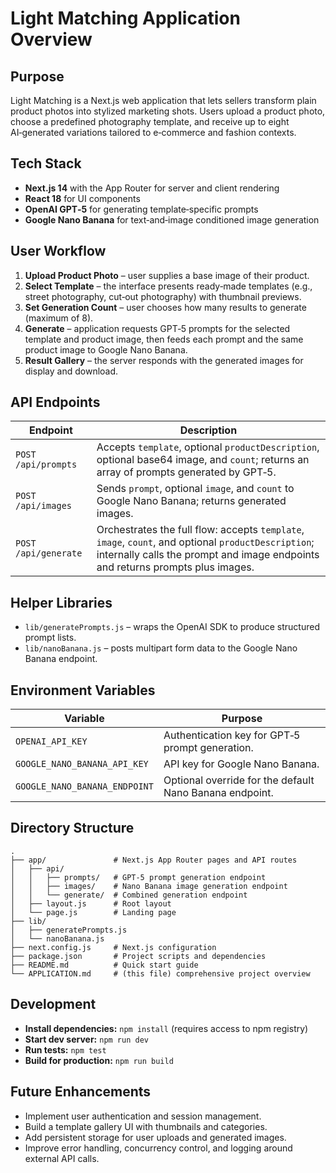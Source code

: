 # Light Matching Application Overview

## Purpose
Light Matching is a Next.js web application that lets sellers transform plain product photos into stylized marketing shots. Users upload a product photo, choose a predefined photography template, and receive up to eight AI‑generated variations tailored to e‑commerce and fashion contexts.

## Tech Stack
- **Next.js 14** with the App Router for server and client rendering
- **React 18** for UI components
- **OpenAI GPT‑5** for generating template‑specific prompts
- **Google Nano Banana** for text‑and‑image conditioned image generation

## User Workflow
1. **Upload Product Photo** – user supplies a base image of their product.
2. **Select Template** – the interface presents ready‑made templates (e.g., street photography, cut‑out photography) with thumbnail previews.
3. **Set Generation Count** – user chooses how many results to generate (maximum of 8).
4. **Generate** – application requests GPT‑5 prompts for the selected template and product image, then feeds each prompt and the same product image to Google Nano Banana.
5. **Result Gallery** – the server responds with the generated images for display and download.

## API Endpoints
| Endpoint | Description |
|----------|-------------|
| `POST /api/prompts` | Accepts `template`, optional `productDescription`, optional base64 image, and `count`; returns an array of prompts generated by GPT‑5. |
| `POST /api/images` | Sends `prompt`, optional `image`, and `count` to Google Nano Banana; returns generated images. |
| `POST /api/generate` | Orchestrates the full flow: accepts `template`, `image`, `count`, and optional `productDescription`; internally calls the prompt and image endpoints and returns prompts plus images. |

## Helper Libraries
- `lib/generatePrompts.js` – wraps the OpenAI SDK to produce structured prompt lists.
- `lib/nanoBanana.js` – posts multipart form data to the Google Nano Banana endpoint.

## Environment Variables
| Variable | Purpose |
|----------|---------|
| `OPENAI_API_KEY` | Authentication key for GPT‑5 prompt generation. |
| `GOOGLE_NANO_BANANA_API_KEY` | API key for Google Nano Banana. |
| `GOOGLE_NANO_BANANA_ENDPOINT` | Optional override for the default Nano Banana endpoint. |

## Directory Structure
```
.
├── app/               # Next.js App Router pages and API routes
│   ├── api/
│   │   ├── prompts/   # GPT‑5 prompt generation endpoint
│   │   ├── images/    # Nano Banana image generation endpoint
│   │   └── generate/  # Combined generation endpoint
│   ├── layout.js      # Root layout
│   └── page.js        # Landing page
├── lib/
│   ├── generatePrompts.js
│   └── nanoBanana.js
├── next.config.js     # Next.js configuration
├── package.json       # Project scripts and dependencies
├── README.md          # Quick start guide
└── APPLICATION.md     # (this file) comprehensive project overview
```

## Development
- **Install dependencies:** `npm install` (requires access to npm registry)
- **Start dev server:** `npm run dev`
- **Run tests:** `npm test`
- **Build for production:** `npm run build`

## Future Enhancements
- Implement user authentication and session management.
- Build a template gallery UI with thumbnails and categories.
- Add persistent storage for user uploads and generated images.
- Improve error handling, concurrency control, and logging around external API calls.

